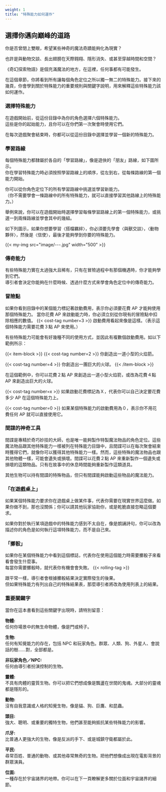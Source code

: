 ```yaml
---
weight: 1
title: "特殊能力如何運作"
---
```

## 選擇你邁向巔峰的道路
你是否曾閉上雙眼，希望某些神奇的魔法奇蹟能夠化為現實？

也許是與動物交談、長出翅膀在天際翱翔、隱形消失、或甚至穿越時間和空間？

《奇幻探索物語》是個充滿魔法的地方，在這裡，任何事都有可能發生。

在這個章節，你將看到所有讓每個角色定位之所以獨一無二的特殊能力。接下來的幾頁，你會學到關於特殊能力的重要規則與關鍵字說明，用來解釋這些特殊能力該如何運作。

### 選擇特殊能力
在遊戲開始前，從這份目錄中為你的角色選擇六個特殊能力。<br/>
這些是你的起始能力，且你可以在你們第一次聚會時使用它們。

在每次遊戲聚會結束時，你都可以從這份目錄中選擇並學習一個新的特殊能力。


### 學習路線
每個特殊能力都隸屬於各自的「學習路線」，像是遊俠的「朋友」路線，如下圖所示。<br/>
你在學習特殊能力時必須按照學習路線上的順序，從左到右，從每條路線的第一個能力開始。 

你可以從你角色定位下的所有學習路線中挑選並學習新能力。<br/>
（你不需要學會一條路線中的所有特殊能力，就可以直接學習其他路線上的特殊能力。）

舉例來說，你可以在遊戲開始時選擇學習每條學習路線上的第一個特殊能力，或挑選一到兩條路線並學會其中的幾組。

如下列圖示，如果你想要學習〈搭檔羈絆〉，你必須要先學會〈與獸交談〉，〈動物夥伴〉，然後是〈信使〉，最後才能夠學到你要的特殊能力。

{{< my-img src="image/---.jpg" width="500" >}}


### 傳奇能力
有些特殊能力實在太過強大且稀有，只有在冒險過程中有那個機遇時，你才能夠學到它們。<br/>
導引者會決定你能夠在什麼時候、透過什麼方式來學會角色定位中的傳奇能力。

### 冒險點
如果你看到目錄中的某個能力標記著啟動費用，表示你必須要花費 AP 才能夠使用那個特殊能力。
當你花費 AP 來啟動能力時，你必須立刻從你現有的冒險點中扣除相應的數值。
{{< cost-tag number=3 >}} 啟動費用看起來像是這樣。（表示這個特殊能力需要花費３點 AP 來使用。）

有些特殊能力可能會有好幾種不同的使用方式，並因此有複數個啟動費用。如以下範例所示：

{{< item-block >}}
{{< cost-tag number=2 >}} 你創造出一道小型的火焰箭。<p>
{{< cost-tag number=4 >}} 你創造出一團巨大的火球。
{{< /item-block >}}

在這個範例中，你可以花費２點 AP 來創造出一道小型火焰箭，或改為花費４點 AP 來創造出巨大的火球。

{{< cost-tag number=x >}} 如果啟動花費標記為Ｘ，代表你可以自己決定要花費多少 AP 在這個特殊能力上。

{{< cost-tag number=0 >}} 如果某個特殊能力的啟動費用為０，表示你不用花費任何 AP 就可以直接使用它。


### 間諜的神奇工具
間諜是專精於奇巧妙技的大師，也是唯一能夠製作特製魔法物品的角色定位。這些魔法物品跟其他特殊能力一樣被列在特殊能力目錄中，且間諜可以在每次聚會結束時獲得它們，就像你可以獲得其他特殊能力一樣。然而，這些特殊的魔法物品也跟其他物體一樣，可能會遺失或損壞。間諜可以花費２點 AP 來重新製作一個遺失或損壞的這類物品。只有在故事中的休息時間能夠重新製作這類道具。

其他生物可以持有間諜的特殊物品，但只有間諜能夠啟動這些物品的魔法能力。


### 「在遊戲桌上」
如果某個特殊能力要求你在遊戲桌上做某件事，代表你需要在現實世界這麼做。如果你做不到，那也沒關係；你可以請其他玩家協助你，或是乾脆直接忽略這個要求。

如果你對於執行某項遊戲中的特殊能力感到不太自在，像是朗誦詩句，你可以改為描述你的角色是如何執行這項特殊能力，而不是自己來。


### 「擲骰」
如果你在某個特殊能力中看到這個標誌，代表你在使用這個能力時需要擲骰子來看看會發生什麼事。<br/>
每當你需要擲骰時，就代表你有機會會失敗。
{{< rolling-tag >}}

跟平常一樣，導引者會根據擲骰結果決定實際發生的後果。<br/>
但如果特殊能力有列出自己的特殊結果表，那麼導引者將改為使用列表上的結果。


### 重要關鍵字
當你在這本書看到這些關鍵字出現時，請特別留意：

<b>物體:</b><br/>
任何你場景中的無生命物體，像是門或椅子。

<b>生物:</b><br/>
任何有知覺能力的存在，包括 NPC 和玩家角色。群眾、人類、狗、外星人、會說話的樹……對，全部都是。

<b>非玩家角色／NPC:</b><br/>
任何由導引者扮演控制的生物。

<b>靈體:</b><br/>
不具有肉體的靈質生物。你可以把它們想成像是飄盪在世間的鬼魂。大部分的靈魂都是隱形的。

<b>動物:</b><br/>
沒有自我意識或人格的知覺生物，像是貓、狗、巨鷹、和昆蟲。

<b>頭目:</b><br/>
強大、聰明、或重要的獨特生物，他們甚至能夠抵抗某些特殊能力的影響。

<b>爪牙:</b><br/>
比普通人更強大的生物，像是反派的手下、或是城鎮守衛都屬於此。

<b>平民:</b><br/>
尋常百姓、普通的動物、或其他尋常無奇的生物。把他們想像成出現在電影背景的群眾演員。

<b>位面:</b><br/>
一種存在於宇宙諸界的地帶。你可以在下一頁瞭解更多關於位面和宇宙諸界的細節。